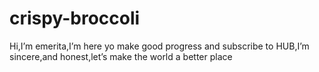 # crispy-broccoli
Hi,I’m emerita,I’m here yo make good progress and subscribe to HUB,I’m sincere,and honest,let’s make the world a better place 
